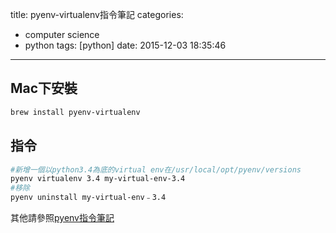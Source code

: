 title: pyenv-virtualenv指令筆記
categories:
  - computer science
  - python
tags: [python]
date: 2015-12-03 18:35:46
---

<!-- more -->
## Mac下安裝
``` bash
brew install pyenv-virtualenv
```

## 指令
``` bash
#新增一個以python3.4為底的virtual env在/usr/local/opt/pyenv/versions
pyenv virtualenv 3.4 my-virtual-env-3.4
#移除
pyenv uninstall my-virtual-env﹣3.4
```
其他請參照[pyenv指令筆記](/2015/12/03/pyenv指令筆記/)

